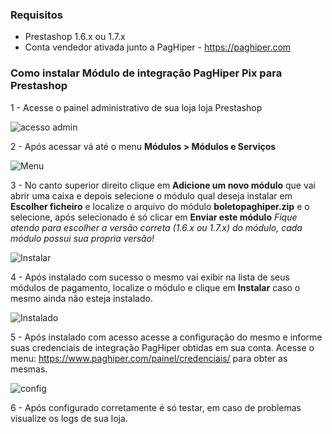 <h3>Requisitos</h3>

- Prestashop 1.6.x ou 1.7.x
- Conta vendedor ativada junto a PagHiper - https://paghiper.com

<h3>Como instalar Módulo de integração PagHiper Pix para Prestashop</h3>
1 - Acesse o painel administrativo de sua loja loja Prestashop

![acesso admin](https://i.imgur.com/aj1KOYf.png)

2 - Após acessar vá até o menu <b>Módulos > Módulos e Serviços</b>

![Menu](https://i.imgur.com/Do6LpqB.png)

3 - No canto superior direito clique em <b>Adicione um novo módulo</b> que vai abrir uma caixa e depois selecione o módulo qual deseja instalar em <b>Escolher ficheiro</b> e localize o arquivo do módulo <b>boletopaghiper.zip</b> e o selecione, após selecionado é só clicar em <b>Enviar este módulo</b>
<i>Fique atendo para escolher a versão correta (1.6.x ou 1.7.x) do módulo, cada módulo possui sua propria versão!</i>

![Instalar](https://i.imgur.com/mbZjywk.png)

4 - Após instalado com sucesso o mesmo vai exibir na lista de seus módulos de pagamento, localize o módulo e clique em <b>Instalar</b> caso o mesmo ainda não esteja instalado.

![Instalado](https://i.imgur.com/Dk0geP6.png)

5 - Após instalado com acesso acesse a configuração do mesmo e informe suas credenciais de integração PagHiper obtidas em sua conta.
Acesse o menu: https://www.paghiper.com/painel/credenciais/ para obter as mesmas.

![config](https://i.imgur.com/QPzZXYt.png)

6 - Após configurado corretamente é só testar, em caso de problemas visualize os logs de sua loja.


